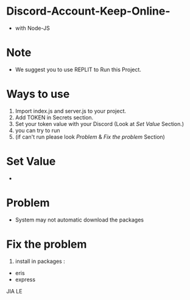 # Discord-Account-Keep-Online-
- with Node-JS

# Note
- We suggest you to use REPLIT to Run this Project.

# Ways to use
  1. Import index.js and server.js to your project.
  2. Add TOKEN in Secrets section.
  3. Set your token value with your Discord (Look at *Set Value* Section.)
  4. you can try to run 
  5. (if can't run please look *Problem* & *Fix the problem* Section)

# Set Value
  - 

# Problem
  
  - System may not automatic download the packages

# Fix the problem
1. install in packages :
  - eris
  - express
  
  
  JIA LE
